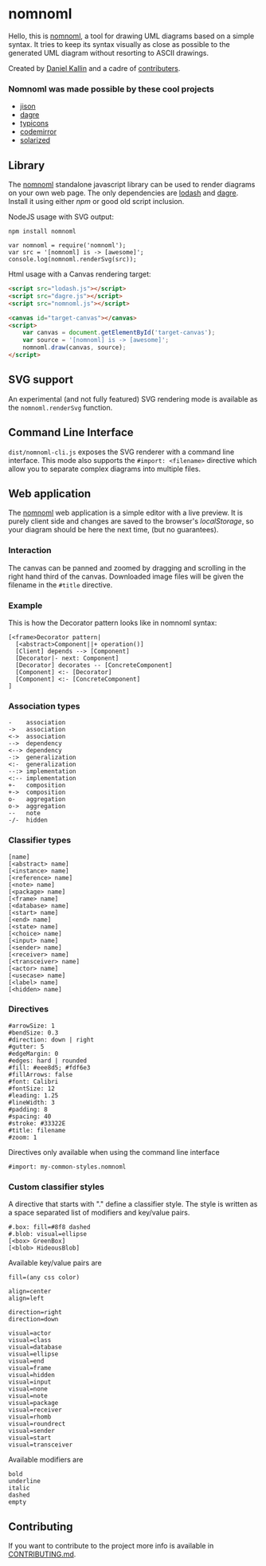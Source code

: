 nomnoml
=======

Hello, this is [nomnoml](http://www.nomnoml.com), a tool for drawing UML diagrams based on a simple syntax. It tries to keep its syntax visually as close as possible to the generated UML diagram without resorting to ASCII drawings.

Created by [Daniel Kallin](https://github.com/skanaar) and a cadre of [contributers](https://github.com/skanaar/nomnoml/graphs/contributors).

### Nomnoml was made possible by these cool projects

- [jison](http://zaach.github.io/jison/)
- [dagre](https://github.com/cpettitt/dagre)
- [typicons](http://typicons.com/)
- [codemirror](https://codemirror.net/)
- [solarized](http://ethanschoonover.com/solarized)

## Library

The [nomnoml](http://www.nomnoml.com) standalone javascript library can be used to render diagrams on your own web page. The only dependencies are [lodash](http://lodash.com) and [dagre](https://github.com/cpettitt/dagre). Install it using either *npm* or good old script inclusion.

NodeJS usage with SVG output:

    npm install nomnoml

    var nomnoml = require('nomnoml');
    var src = '[nomnoml] is -> [awesome]';
    console.log(nomnoml.renderSvg(src));

Html usage with a Canvas rendering target:

```html
<script src="lodash.js"></script>
<script src="dagre.js"></script>
<script src="nomnoml.js"></script>

<canvas id="target-canvas"></canvas>
<script>
    var canvas = document.getElementById('target-canvas');
    var source = '[nomnoml] is -> [awesome]';
    nomnoml.draw(canvas, source);
</script>
```

## SVG support

An experimental (and not fully featured) SVG rendering mode is available as the `nomnoml.renderSvg` function.

## Command Line Interface

`dist/nomnoml-cli.js` exposes the SVG renderer with a command line interface. This mode also supports the `#import: <filename>` directive which allow you to separate complex diagrams into multiple files.

## Web application

The [nomnoml](http://www.nomnoml.com) web application is a simple editor with a live preview. It is purely client side and changes are saved to the browser's _localStorage_, so your diagram should be here the next time, (but no guarantees).

### Interaction

The canvas can be panned and zoomed by dragging and scrolling in the right hand third of the canvas. Downloaded image files will be given the filename in the `#title` directive.

### Example

This is how the Decorator pattern looks like in nomnoml syntax:

    [<frame>Decorator pattern|
      [<abstract>Component||+ operation()]
      [Client] depends --> [Component]
      [Decorator|- next: Component]
      [Decorator] decorates -- [ConcreteComponent]
      [Component] <:- [Decorator]
      [Component] <:- [ConcreteComponent]
    ]

### Association types

    -    association
    ->   association
    <->  association
    -->  dependency
    <--> dependency
    -:>  generalization
    <:-  generalization
    --:> implementation
    <:-- implementation
    +-   composition
    +->  composition
    o-   aggregation
    o->  aggregation
    --   note
    -/-  hidden

### Classifier types

    [name]
    [<abstract> name]
    [<instance> name]
    [<reference> name]
    [<note> name]
    [<package> name]
    [<frame> name]
    [<database> name]
    [<start> name]
    [<end> name]
    [<state> name]
    [<choice> name]
    [<input> name]
    [<sender> name]
    [<receiver> name]
    [<transceiver> name]
    [<actor> name]
    [<usecase> name]
    [<label> name]
    [<hidden> name]

### Directives

    #arrowSize: 1
    #bendSize: 0.3
    #direction: down | right
    #gutter: 5
    #edgeMargin: 0
    #edges: hard | rounded
    #fill: #eee8d5; #fdf6e3
    #fillArrows: false
    #font: Calibri
    #fontSize: 12
    #leading: 1.25
    #lineWidth: 3
    #padding: 8
    #spacing: 40
    #stroke: #33322E
    #title: filename
    #zoom: 1

Directives only available when using the command line interface

    #import: my-common-styles.nomnoml

### Custom classifier styles

A directive that starts with "." define a classifier style. The style is written as a space separated list of modifiers and key/value pairs.

    #.box: fill=#8f8 dashed
    #.blob: visual=ellipse
    [<box> GreenBox]
    [<blob> HideousBlob]

Available key/value pairs are

    fill=(any css color)

    align=center
    align=left

    direction=right
    direction=down

    visual=actor
    visual=class
    visual=database
    visual=ellipse
    visual=end
    visual=frame
    visual=hidden
    visual=input
    visual=none
    visual=note
    visual=package
    visual=receiver
    visual=rhomb
    visual=roundrect
    visual=sender
    visual=start
    visual=transceiver

Available modifiers are

    bold
    underline
    italic
    dashed
    empty

## Contributing

If you want to contribute to the project more info is available in [CONTRIBUTING.md](CONTRIBUTING.md).

